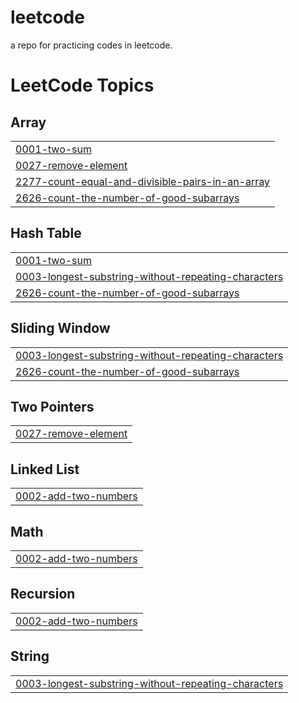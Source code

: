# leetcode
a repo for practicing codes in leetcode.

<!---LeetCode Topics Start-->
# LeetCode Topics
## Array
|  |
| ------- |
| [0001-two-sum](https://github.com/XuchenSun/leetcode/tree/master/0001-two-sum) |
| [0027-remove-element](https://github.com/XuchenSun/leetcode/tree/master/0027-remove-element) |
| [2277-count-equal-and-divisible-pairs-in-an-array](https://github.com/XuchenSun/leetcode/tree/master/2277-count-equal-and-divisible-pairs-in-an-array) |
| [2626-count-the-number-of-good-subarrays](https://github.com/XuchenSun/leetcode/tree/master/2626-count-the-number-of-good-subarrays) |
## Hash Table
|  |
| ------- |
| [0001-two-sum](https://github.com/XuchenSun/leetcode/tree/master/0001-two-sum) |
| [0003-longest-substring-without-repeating-characters](https://github.com/XuchenSun/leetcode/tree/master/0003-longest-substring-without-repeating-characters) |
| [2626-count-the-number-of-good-subarrays](https://github.com/XuchenSun/leetcode/tree/master/2626-count-the-number-of-good-subarrays) |
## Sliding Window
|  |
| ------- |
| [0003-longest-substring-without-repeating-characters](https://github.com/XuchenSun/leetcode/tree/master/0003-longest-substring-without-repeating-characters) |
| [2626-count-the-number-of-good-subarrays](https://github.com/XuchenSun/leetcode/tree/master/2626-count-the-number-of-good-subarrays) |
## Two Pointers
|  |
| ------- |
| [0027-remove-element](https://github.com/XuchenSun/leetcode/tree/master/0027-remove-element) |
## Linked List
|  |
| ------- |
| [0002-add-two-numbers](https://github.com/XuchenSun/leetcode/tree/master/0002-add-two-numbers) |
## Math
|  |
| ------- |
| [0002-add-two-numbers](https://github.com/XuchenSun/leetcode/tree/master/0002-add-two-numbers) |
## Recursion
|  |
| ------- |
| [0002-add-two-numbers](https://github.com/XuchenSun/leetcode/tree/master/0002-add-two-numbers) |
## String
|  |
| ------- |
| [0003-longest-substring-without-repeating-characters](https://github.com/XuchenSun/leetcode/tree/master/0003-longest-substring-without-repeating-characters) |
<!---LeetCode Topics End-->